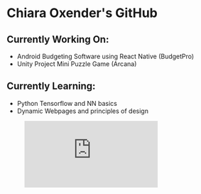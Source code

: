 # Chiara Oxender's GitHub

## Currently Working On:
- Android Budgeting Software using React Native (BudgetPro)
- Unity Project Mini Puzzle Game (Arcana)

## Currently Learning:
- Python Tensorflow and NN basics
- Dynamic Webpages and principles of design


<figure><embed src="https://wakatime.com/share/@7aa4f3de-48dc-4931-8fb5-ca4ce86d346b/d5ac48ff-09a6-4950-9a74-b014d0d40f55.svg"></embed></figure>

<!--
**coxender/coxender** is a ✨ _special_ ✨ repository because its `README.md` (this file) appears on your GitHub profile.

Here are some ideas to get you started:

- 🔭 I’m currently working on ...
- 🌱 I’m currently learning ...
- 👯 I’m looking to collaborate on ...
- 🤔 I’m looking for help with ...
- 💬 Ask me about ...
- 📫 How to reach me: ...
- 😄 Pronouns: ...
- ⚡ Fun fact: ...
-->
